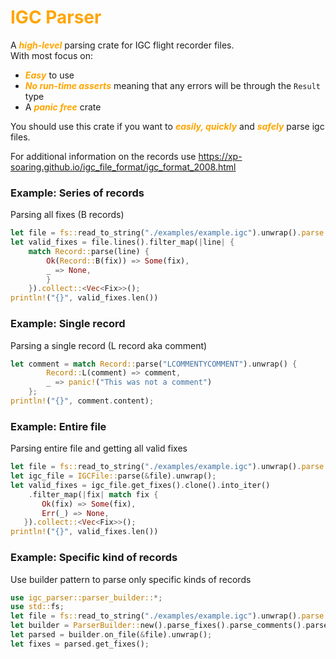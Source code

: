 # <span style="color:orange">IGC Parser</span>
A <span style="color:orange"><strong>*high-level*</strong></span> parsing crate for IGC flight recorder files.
<br /> With most focus on: 
- <span style="color:orange"><strong>*Easy*</strong></span> to use
- <span style="color:orange"><strong>*No run-time asserts*</strong></span> meaning that any errors will be through the ```Result``` type
- A  <span style="color:orange"><em><strong>*panic free*</strong></em></span> crate
  
You should use this crate if you want to <span style="color:orange"><strong>*easily, quickly*</strong></span> and <span style="color:orange"><strong>*safely*</strong></span> parse igc files.


For additional information on the records use https://xp-soaring.github.io/igc_file_format/igc_format_2008.html

### Example: Series of records
Parsing all fixes (B records)
```rust
let file = fs::read_to_string("./examples/example.igc").unwrap().parse::<String>().unwrap();
let valid_fixes = file.lines().filter_map(|line| {
    match Record::parse(line) {
        Ok(Record::B(fix)) => Some(fix),
        _ => None,
        }
    }).collect::<Vec<Fix>>();
println!("{}", valid_fixes.len())
```

### Example: Single record
Parsing a single record (L record aka comment)
```rust
let comment = match Record::parse("LCOMMENTYCOMMENT").unwrap() {
        Record::L(comment) => comment,
        _ => panic!("This was not a comment")
    };
println!("{}", comment.content);
```

### Example: Entire file
Parsing entire file and getting all valid fixes
```rust
let file = fs::read_to_string("./examples/example.igc").unwrap().parse::<String>().unwrap();
let igc_file = IGCFile::parse(&file).unwrap();
let valid_fixes = igc_file.get_fixes().clone().into_iter()
    .filter_map(|fix| match fix {
       Ok(fix) => Some(fix),
       Err(_) => None,
   }).collect::<Vec<Fix>>();
println!("{}", valid_fixes.len())
```

### Example: Specific kind of records
Use builder pattern to parse only specific kinds of records
```rust
use igc_parser::parser_builder::*;
use std::fs;
let file = fs::read_to_string("./examples/example.igc").unwrap().parse::<String>().unwrap();
let builder = ParserBuilder::new().parse_fixes().parse_comments().parse_task_info();
let parsed = builder.on_file(&file).unwrap();
let fixes = parsed.get_fixes();
```